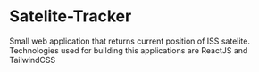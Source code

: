 # Satelite-Tracker
Small web application that returns current position of ISS satelite. Technologies used for building this applications are ReactJS and TailwindCSS
